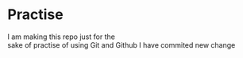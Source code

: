 # Practise
I am making this repo just for the
<br> 
sake of practise of using Git and Github
I have commited  new change 
